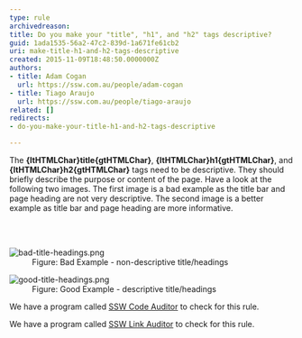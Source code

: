 ```yaml
---
type: rule
archivedreason: 
title: Do you make your "title", "h1", and "h2" tags descriptive?
guid: 1ada1535-56a2-47c2-839d-1a671fe61cb2
uri: make-title-h1-and-h2-tags-descriptive
created: 2015-11-09T18:48:50.0000000Z
authors:
- title: Adam Cogan
  url: https://ssw.com.au/people/adam-cogan
- title: Tiago Araujo
  url: https://ssw.com.au/people/tiago-araujo
related: []
redirects:
- do-you-make-your-title-h1-and-h2-tags-descriptive

---
```



<p>​The <b>{ltHTMLChar}title{gtHTMLChar}</b>, <b>{ltHTMLChar}h1{gtHTMLChar}</b>, and <b>{ltHTMLChar}h2{gtHTMLChar}</b> tags need to be descriptive. They should briefly describe the purpose or content of the page. Have a look at the following two images. The first image is a bad example as the title bar and page heading are not very descriptive. The second image is a better example as title bar and page heading are more informative.​</p>
<br><excerpt class='endintro'></excerpt><br>
<dl class="badImage"><dt>
   ​​​<img src="/PublishingImages/bad-title-headings.png" alt="bad-title-headings.png" /></dt><dd>Figure&#58; Bad Example - non-descriptive title/headings​</dd></dl><dl class="goodImage"><dt> 
      <img src="/PublishingImages/good-title-headings.png" alt="good-title-headings.png" /> 
   </dt><dd>Figure&#58; Good Example - descriptive title/headings​</dd></dl><p class="ssw15-rteElement-YellowBorderBox">We have a program called 
   <a href="http&#58;//codeauditor.com/" target="_blank">SSW Code Auditor​</a> to check for this rule.</p><p class="ssw15-rteElement-YellowBorderBox">We have a program called 
   <a href="https&#58;//sswlinkauditor.com/" target="_blank">SSW Link Auditor​</a> to check for this rule.</p>​


